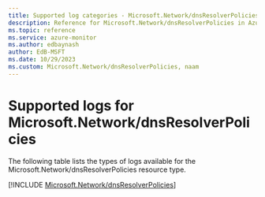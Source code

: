 ```yaml
---
title: Supported log categories - Microsoft.Network/dnsResolverPolicies
description: Reference for Microsoft.Network/dnsResolverPolicies in Azure Monitor Logs.
ms.topic: reference
ms.service: azure-monitor
ms.author: edbaynash
author: EdB-MSFT
ms.date: 10/29/2023
ms.custom: Microsoft.Network/dnsResolverPolicies, naam
---
```





# Supported logs for Microsoft.Network/dnsResolverPolicies  
The following table lists the types of logs available for the Microsoft.Network/dnsResolverPolicies resource type.
  
  
[!INCLUDE [Microsoft.Network/dnsResolverPolicies](./includes/Microsoft-Network-dnsResolverPolicies-logs-include.md)]
  
